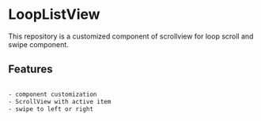 # LoopListView

This repository is a customized component of scrollview for loop scroll and swipe component.
	
## Features

```bash

- component customization
- ScrollView with active item
- swipe to left or right

```

